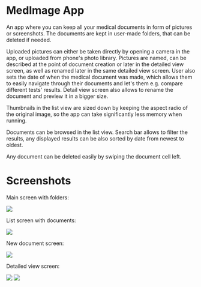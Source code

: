 
# MedImage App
An app where you can keep all your medical documents in form of pictures or screenshots. The documents are kept in user-made folders, that can be deleted if needed.

Uploaded pictures can either be taken directly by opening a camera in the app, or uploaded from phone's photo library.
Pictures are named, can be described at the point of document creation or later in the detailed view screen, as well as renamed later in the same detailed view screen. User also sets the date of when the medical document was made, which allows them to easily navigate through their documents and let's them e.g. compare different tests' results.
Detail view screen also allows to rename the document and preview it in a bigger size.

Thumbnails in the list view are sized down by keeping the aspect radio of the original image, so the app can take significantly less memory when running.

Documents can be browsed in the list view. Search bar allows to filter the results, any displayed results can be also sorted by date from newest to oldest.

Any document can be deleted easily by swiping the document cell left.


# Screenshots

Main screen with folders:    

![](/Screenshots/9%20MED.png)

List screen with documents:

![](/Screenshots/10%20MED.png)

New document screen:

![](/Screenshots/7%20MED.png)

Detailed view screen:

![](/Screenshots/11%20MED.png) ![](/Screenshots/12%20MED.png)

